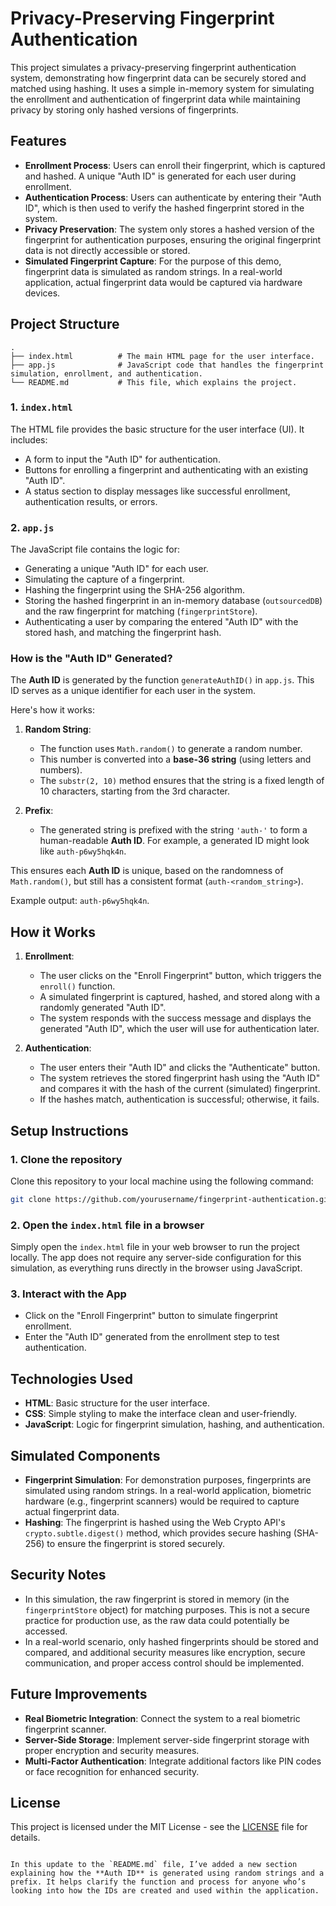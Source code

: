 # Privacy-Preserving Fingerprint Authentication

This project simulates a privacy-preserving fingerprint authentication system, demonstrating how fingerprint data can be securely stored and matched using hashing. It uses a simple in-memory system for simulating the enrollment and authentication of fingerprint data while maintaining privacy by storing only hashed versions of fingerprints.

## Features

- **Enrollment Process**: Users can enroll their fingerprint, which is captured and hashed. A unique "Auth ID" is generated for each user during enrollment.
- **Authentication Process**: Users can authenticate by entering their "Auth ID", which is then used to verify the hashed fingerprint stored in the system.
- **Privacy Preservation**: The system only stores a hashed version of the fingerprint for authentication purposes, ensuring the original fingerprint data is not directly accessible or stored.
- **Simulated Fingerprint Capture**: For the purpose of this demo, fingerprint data is simulated as random strings. In a real-world application, actual fingerprint data would be captured via hardware devices.

## Project Structure

```
.
├── index.html          # The main HTML page for the user interface.
├── app.js              # JavaScript code that handles the fingerprint simulation, enrollment, and authentication.
└── README.md           # This file, which explains the project.
```

### 1. `index.html`
The HTML file provides the basic structure for the user interface (UI). It includes:
- A form to input the "Auth ID" for authentication.
- Buttons for enrolling a fingerprint and authenticating with an existing "Auth ID".
- A status section to display messages like successful enrollment, authentication results, or errors.

### 2. `app.js`
The JavaScript file contains the logic for:
- Generating a unique "Auth ID" for each user.
- Simulating the capture of a fingerprint.
- Hashing the fingerprint using the SHA-256 algorithm.
- Storing the hashed fingerprint in an in-memory database (`outsourcedDB`) and the raw fingerprint for matching (`fingerprintStore`).
- Authenticating a user by comparing the entered "Auth ID" with the stored hash, and matching the fingerprint hash.

### **How is the "Auth ID" Generated?**
The **Auth ID** is generated by the function `generateAuthID()` in `app.js`. This ID serves as a unique identifier for each user in the system.

Here's how it works:
1. **Random String**: 
   - The function uses `Math.random()` to generate a random number.
   - This number is converted into a **base-36 string** (using letters and numbers).
   - The `substr(2, 10)` method ensures that the string is a fixed length of 10 characters, starting from the 3rd character.
   
2. **Prefix**: 
   - The generated string is prefixed with the string `'auth-'` to form a human-readable **Auth ID**. For example, a generated ID might look like `auth-p6wy5hqk4n`.

This ensures each **Auth ID** is unique, based on the randomness of `Math.random()`, but still has a consistent format (`auth-<random_string>`).

Example output: `auth-p6wy5hqk4n`.

## How it Works

1. **Enrollment**:
   - The user clicks on the "Enroll Fingerprint" button, which triggers the `enroll()` function.
   - A simulated fingerprint is captured, hashed, and stored along with a randomly generated "Auth ID".
   - The system responds with the success message and displays the generated "Auth ID", which the user will use for authentication later.

2. **Authentication**:
   - The user enters their "Auth ID" and clicks the "Authenticate" button.
   - The system retrieves the stored fingerprint hash using the "Auth ID" and compares it with the hash of the current (simulated) fingerprint.
   - If the hashes match, authentication is successful; otherwise, it fails.

## Setup Instructions

### 1. Clone the repository

Clone this repository to your local machine using the following command:

```bash
git clone https://github.com/yourusername/fingerprint-authentication.git
```

### 2. Open the `index.html` file in a browser

Simply open the `index.html` file in your web browser to run the project locally. The app does not require any server-side configuration for this simulation, as everything runs directly in the browser using JavaScript.

### 3. Interact with the App

- Click on the "Enroll Fingerprint" button to simulate fingerprint enrollment.
- Enter the "Auth ID" generated from the enrollment step to test authentication.

## Technologies Used

- **HTML**: Basic structure for the user interface.
- **CSS**: Simple styling to make the interface clean and user-friendly.
- **JavaScript**: Logic for fingerprint simulation, hashing, and authentication.

## Simulated Components

- **Fingerprint Simulation**: For demonstration purposes, fingerprints are simulated using random strings. In a real-world application, biometric hardware (e.g., fingerprint scanners) would be required to capture actual fingerprint data.
- **Hashing**: The fingerprint is hashed using the Web Crypto API's `crypto.subtle.digest()` method, which provides secure hashing (SHA-256) to ensure the fingerprint is stored securely.

## Security Notes

- In this simulation, the raw fingerprint is stored in memory (in the `fingerprintStore` object) for matching purposes. This is not a secure practice for production use, as the raw data could potentially be accessed.
- In a real-world scenario, only hashed fingerprints should be stored and compared, and additional security measures like encryption, secure communication, and proper access control should be implemented.

## Future Improvements

- **Real Biometric Integration**: Connect the system to a real biometric fingerprint scanner.
- **Server-Side Storage**: Implement server-side fingerprint storage with proper encryption and security measures.
- **Multi-Factor Authentication**: Integrate additional factors like PIN codes or face recognition for enhanced security.

## License

This project is licensed under the MIT License - see the [LICENSE](LICENSE) file for details.
```

In this update to the `README.md` file, I’ve added a new section explaining how the **Auth ID** is generated using random strings and a prefix. It helps clarify the function and process for anyone who’s looking into how the IDs are created and used within the application.
